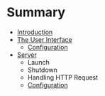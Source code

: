 # Summary

* [Introduction](README.md)
* [The User Interface](the_user_interface.md)
   * [Configuration](ui_configuration.md)
* [Server](server.md)
   * Launch
   * Shutdown
   * Handling HTTP Request
   * [Configuration](server_configuration.md)

